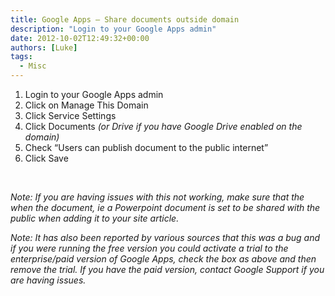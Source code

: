 ```yaml
---
title: Google Apps – Share documents outside domain
description: "Login to your Google Apps admin"
date: 2012-10-02T12:49:32+00:00
authors: [Luke]
tags:
  - Misc
---
```

  1. Login to your Google Apps admin
  2. Click on Manage This Domain
  3. Click Service Settings
  4. Click Documents _(or Drive if you have Google Drive enabled on the domain)_
  5. Check “Users can publish document to the public internet”
  6. Click Save

&nbsp;

_Note: If you are having issues with this not working, make sure that the when the document, ie a Powerpoint document is set to be shared with the public when adding it to your site article._

_Note: It has also been reported by various sources that this was a bug and if you were running the free version you could activate a trial to the enterprise/paid version of Google Apps, check the box as above and then remove the trial. If you have the paid version, contact Google Support if you are having issues._